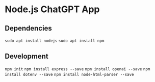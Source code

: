# Node.js ChatGPT App

## Dependencies
`sudo apt install nodejs`
`sudo apt install npm`

## Development
`npm init`
`npm install express --save`
`npm install openai --save`
`npm install dotenv --save`
`npm install node-html-parser --save`

